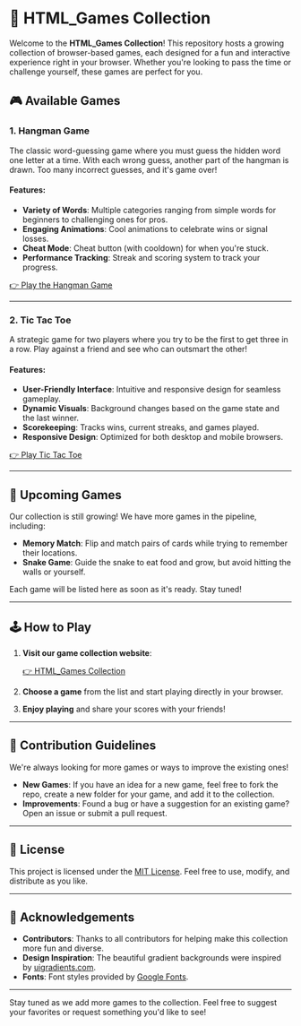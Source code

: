 # 🎉 HTML_Games Collection

Welcome to the **HTML_Games Collection**! This repository hosts a growing collection of browser-based games, each designed for a fun and interactive experience right in your browser. Whether you're looking to pass the time or challenge yourself, these games are perfect for you.

## 🎮 Available Games

### 1. Hangman Game

The classic word-guessing game where you must guess the hidden word one letter at a time. With each wrong guess, another part of the hangman is drawn. Too many incorrect guesses, and it's game over!

#### **Features**:

- **Variety of Words**: Multiple categories ranging from simple words for beginners to challenging ones for pros.
- **Engaging Animations**: Cool animations to celebrate wins or signal losses.
- **Cheat Mode**: Cheat button (with cooldown) for when you're stuck.
- **Performance Tracking**: Streak and scoring system to track your progress.

[👉 Play the Hangman Game](https://aerobit.github.io/HTML_Games/hangman_game.html)

---

### 2. Tic Tac Toe

A strategic game for two players where you try to be the first to get three in a row. Play against a friend and see who can outsmart the other!

#### **Features**:

- **User-Friendly Interface**: Intuitive and responsive design for seamless gameplay.
- **Dynamic Visuals**: Background changes based on the game state and the last winner.
- **Scorekeeping**: Tracks wins, current streaks, and games played.
- **Responsive Design**: Optimized for both desktop and mobile browsers.

[👉 Play Tic Tac Toe](https://aerobit.github.io/HTML_Games/tic_tac_toe.html)

---

## 🚀 Upcoming Games

Our collection is still growing! We have more games in the pipeline, including:

- **Memory Match**: Flip and match pairs of cards while trying to remember their locations.
- **Snake Game**: Guide the snake to eat food and grow, but avoid hitting the walls or yourself.

Each game will be listed here as soon as it's ready. Stay tuned!

---

## 🕹️ How to Play

1. **Visit our game collection website**:

    [👉 HTML_Games Collection](https://aerobit.github.io/HTML_Games/)

2. **Choose a game** from the list and start playing directly in your browser.

3. **Enjoy playing** and share your scores with your friends!

---

## 🤝 Contribution Guidelines

We're always looking for more games or ways to improve the existing ones!

- **New Games**: If you have an idea for a new game, feel free to fork the repo, create a new folder for your game, and add it to the collection.
- **Improvements**: Found a bug or have a suggestion for an existing game? Open an issue or submit a pull request.

---

## 📄 License

This project is licensed under the [MIT License](LICENSE). Feel free to use, modify, and distribute as you like.

---

## 🙏 Acknowledgements

- **Contributors**: Thanks to all contributors for helping make this collection more fun and diverse.
- **Design Inspiration**: The beautiful gradient backgrounds were inspired by [uigradients.com](https://uigradients.com).
- **Fonts**: Font styles provided by [Google Fonts](https://fonts.google.com/).

---

Stay tuned as we add more games to the collection. Feel free to suggest your favorites or request something you'd like to see!
